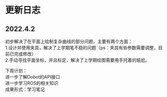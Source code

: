 # 更新日志
## 2022.4.2
初步解决了在平面上绘制复杂曲线的部分问题，主要有两个方面：  
1.设计并使用夹具，解决了上学期笔不稳的问题（ps：夹具有些参数需要调整，目前已完成修改）  
2.手动寻找平面坐标，并且标定，解决了上学期绘图需要用手托着的尴尬。

下周计划：  
进一步了解Dobot的API接口  
进一步学习ROS的相关知识  
成果形式：学习笔记
